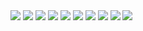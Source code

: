 <img src="https://render.githubusercontent.com/render/math?math=%241.%5C%3Am(u%2Cx%2Cm(x%2Cy%2Cz))%5Cleftrightarrow%20m(u%2C%5Cbar%7By%7D%2Cm(%5Cbar%7By%7D%2C%5Cbar%7Bx%7D%2Cz))%5Cleftrightarrow%20m(u%2C%5Cbar%7Bz%7D%2Cm(%5Cbar%7Bz%7D%2Cy%2C%5Cbar%7Bx%7D))%24">
<img src="https://render.githubusercontent.com/render/math?math=%242.%5C%3Am(u%2Cx%2Cm(x%2Cy%2C%5Cbar%7Bz%7D))%5Cleftrightarrow%20m(u%2C%5Cbar%7By%7D%2Cm(%5Cbar%7By%7D%2C%5Cbar%7Bx%7D%2C%5Cbar%7Bz%7D))%5Cleftrightarrow%20m(u%2C%5Cbar%7By%7D%2CM(y%2Cx%2Cz))%24">
<img src="https://render.githubusercontent.com/render/math?math=%243.%5C%3Am(u%2Cx%2Cm(x%2C%5Cbar%7By%7D%2Cz))%5Cleftrightarrow%20m(u%2C%5Cbar%7Bz%7D%2Cm(%5Cbar%7Bz%7D%2C%5Cbar%7By%7D%2C%5Cbar%7Bx%7D))%5Cleftrightarrow%20m(u%2C%5Cbar%7Bz%7D%2CM(y%2Cx%2Cz))%24">
<img src="https://render.githubusercontent.com/render/math?math=%244.%5C%3Am(u%2Cx%2Cm(%5Cbar%7Bx%7D%2Cy%2C%5Cbar%7Bz%7D))%5Cleftrightarrow%20m(%5Cbar%7By%7D%2Cx%2Cm(%5Cbar%7Bx%7D%2C%5Cbar%7Bu%7D%2C%5Cbar%7Bz%7D))%5Cleftrightarrow%20m(%5Cbar%7By%7D%2Cx%2CM(x%2Cu%2Cz))%24">
<img src="https://render.githubusercontent.com/render/math?math=%245.%5C%3Am(u%2Cx%2Cm(%5Cbar%7Bx%7D%2C%5Cbar%7By%7D%2Cz))%5Cleftrightarrow%20m(y%2Cx%2Cm(%5Cbar%7Bx%7D%2C%5Cbar%7Bu%7D%2Cz))%5Cleftrightarrow%20m(%5Cbar%7Bz%7D%2Cx%2Cm(%5Cbar%7Bx%7D%2C%5Cbar%7By%7D%2C%5Cbar%7Bu%7D))%24">
<img src="https://render.githubusercontent.com/render/math?math=%246.%5C%3Am(u%2Cx%2Cm(%5Cbar%7Bx%7D%2C%5Cbar%7By%7D%2C%5Cbar%7Bz%7D))%5Cleftrightarrow%20m(y%2Cx%2Cm(%5Cbar%7Bx%7D%2C%5Cbar%7Bu%7D%2C%5Cbar%7Bz%7D))%5Cleftrightarrow%20%20m(z%2Cx%2Cm(%5Cbar%7Bx%7D%2C%5Cbar%7By%7D%2C%5Cbar%7Bu%7D))%5C%5C%20%20%5Cleftrightarrow%20m(y%2Cx%2CM(x%2Cu%2Cz))%5Cleftrightarrow%20m(z%2Cx%2CM(x%2Cy%2Cu))%24">
<img src="https://render.githubusercontent.com/render/math?math=%247.%5C%3Am(u%2C%5Cbar%7Bx%7D%2Cm(x%2Cy%2Cz))%5Cleftrightarrow%20m(%5Cbar%7By%7D%2C%5Cbar%7Bx%7D%2Cm(x%2C%5Cbar%7Bu%7D%2Cz))%5Cleftrightarrow%20m(%5Cbar%7Bz%7D%2C%5Cbar%7Bx%7D%2Cm(x%2Cy%2C%5Cbar%7Bu%7D))%24">
<img src="https://render.githubusercontent.com/render/math?math=%248.%5C%3Am(u%2C%5Cbar%7Bx%7D%2Cm(x%2Cy%2C%5Cbar%7Bz%7D))%5Cleftrightarrow%20m(%5Cbar%7By%7D%2C%5Cbar%7Bx%7D%2Cm(x%2C%5Cbar%7Bu%7D%2C%5Cbar%7Bz%7D))%5Cleftrightarrow%20m(z%2C%5Cbar%7Bx%7D%2Cm(x%2Cy%2C%5Cbar%7Bu%7D))%24">
<img src="https://render.githubusercontent.com/render/math?math=%249.%5C%3Am(u%2C%5Cbar%7Bx%7D%2Cm(x%2C%5Cbar%7By%7D%2Cz))%5Cleftrightarrow%20m(y%2C%5Cbar%7Bx%7D%2Cm(x%2C%5Cbar%7Bu%7D%2Cz))%5Cleftrightarrow%20m(%5Cbar%7Bz%7D%2C%5Cbar%7Bx%7D%2Cm(x%2C%5Cbar%7By%7D%2C%5Cbar%7Bu%7D))%24">
<img src="https://render.githubusercontent.com/render/math?math=%2410.%5C%3Am(u%2C%5Cbar%7Bx%7D%2Cm(%5Cbar%7Bx%7D%2Cy%2C%5Cbar%7Bz%7D))%5Cleftrightarrow%20m(u%2Cz%2Cm(z%2Cy%2Cx))%5Cleftrightarrow%20m(u%2C%5Cbar%7By%7D%2Cm(%5Cbar%7By%7D%2Cx%2C%5Cbar%7Bz%7D))%24">
